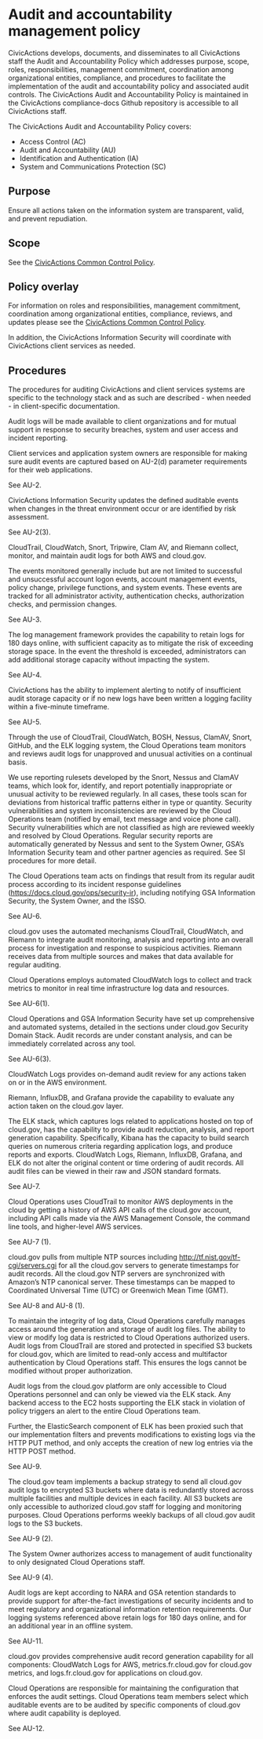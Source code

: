 # Audit and accountability management policy

CivicActions develops, documents, and disseminates to all CivicActions staff the Audit and
Accountability Policy which addresses purpose, scope, roles, responsibilities, management
commitment, coordination among organizational entities, compliance, and procedures to
facilitate the implementation of the audit and accountability policy and associated audit
controls.  The CivicActions Audit and Accountability Policy is maintained in the
CivicActions compliance-docs Github repository is accessible to all CivicActions staff.

The CivicActions Audit and Accountability Policy covers:

* Access Control (AC)
* Audit and Accountability (AU)
* Identification and Authentication (IA)
* System and Communications Protection (SC)

## Purpose

Ensure all actions taken on the information system are transparent, valid, and prevent repudiation. 

## Scope

See the [CivicActions Common Control Policy](CivicActions-Common-Control-Policy.md).

## Policy overlay

For information on roles and responsibilities, management commitment, coordination among
organizational entities, compliance, reviews, and updates please see the
[CivicActions Common Control Policy](CivicActions-Common-Control-Policy.md).

In addition, the CivicActions Information Security will coordinate with CivicActions
client services as needed.

## Procedures

The procedures for auditing CivicActions and client services systems are specific to the
technology stack and as such are described - when needed - in client-specific
documentation.

Audit logs will be made available to client organizations and for mutual support in
response to security breaches, system and user access and incident reporting.

Client services and application system owners are responsible for making sure audit events
are captured based on AU-2(d) parameter requirements for their web applications.

See AU-2.

CivicActions Information Security updates the defined auditable events when changes in the
threat environment occur or are identified by risk assessment.

See AU-2(3).

CloudTrail, CloudWatch, Snort, Tripwire, Clam AV, and Riemann collect, monitor, and maintain audit logs for both AWS and cloud.gov.

The events monitored generally include but are not limited to successful and unsuccessful account logon events, account management events, policy change, privilege functions, and system events. These events are tracked for all administrator activity, authentication checks, authorization checks, and permission changes. 

See AU-3.

The log management framework provides the capability to retain logs for 180 days online, with sufficient capacity as to mitigate the risk of exceeding storage space. In the event the threshold is exceeded, administrators can add additional storage capacity without impacting the system.

See AU-4.

CivicActions has the ability to implement alerting to notify of insufficient audit storage capacity or if no new logs have been written a logging facility within a five-minute timeframe.

See AU-5.

Through the use of CloudTrail, CloudWatch, BOSH, Nessus, ClamAV, Snort, GitHub, and the ELK logging system, the Cloud Operations team monitors and reviews audit logs for unapproved and unusual activities on a continual basis.

We use reporting rulesets developed by the Snort, Nessus and ClamAV teams, which look for, identify, and report potentially inappropriate or unusual activity to be reviewed regularly. In all cases, these tools scan for deviations from historical traffic patterns either in type or quantity.
Security vulnerabilities and system inconsistencies are reviewed by the Cloud Operations team (notified by email, text message and voice phone call).  Security vulnerabilities which are not classified as high are reviewed weekly and resolved by Cloud Operations. Regular security reports are automatically generated by Nessus and sent to the System Owner, GSA’s Information Security team and other partner agencies as required. 
See SI procedures for more detail.

The Cloud Operations team acts on findings that result from its regular audit process according to its incident response guidelines (https://docs.cloud.gov/ops/security-ir), including notifying GSA Information Security, the System Owner, and the ISSO.

See AU-6.

cloud.gov uses the automated mechanisms CloudTrail, CloudWatch, and Riemann to integrate audit monitoring, analysis and reporting into an overall process for investigation and response to suspicious activities. Riemann receives data from multiple sources and makes that data available for regular auditing.

Cloud Operations employs automated CloudWatch logs to collect and track metrics to monitor in real time infrastructure log data and resources. 

See AU-6(1).

Cloud Operations and GSA Information Security have set up comprehensive and automated systems, detailed in the sections under cloud.gov Security Domain Stack. Audit records are under constant analysis, and can be immediately correlated across any tool.

See AU-6(3).

CloudWatch Logs provides on-demand audit review for any actions taken on or in the AWS environment. 

Riemann, InfluxDB, and Grafana provide the capability to evaluate any action taken on the cloud.gov layer. 

The ELK stack, which captures logs related to applications hosted on top of cloud.gov, has the capability to provide audit reduction, analysis, and report generation capability. Specifically, Kibana has the capacity to build search queries on numerous criteria regarding application logs, and produce reports and exports.
CloudWatch Logs, Riemann, InfluxDB, Grafana, and ELK do not alter the original content or time ordering of audit records. All audit files can be viewed in their raw and JSON standard formats.

See AU-7.

Cloud Operations uses CloudTrail to monitor AWS deployments in the cloud by getting a history of AWS API calls of the cloud.gov account, including API calls made via the AWS Management Console, the command line tools, and higher-level AWS services.

See AU-7 (1).

cloud.gov pulls from multiple NTP sources including http://tf.nist.gov/tf-cgi/servers.cgi for all the cloud.gov servers to generate timestamps for audit records. All the cloud.gov NTP servers are synchronized with Amazon’s NTP canonical server.  These timestamps can be mapped to Coordinated Universal Time (UTC) or Greenwich Mean Time (GMT).

See AU-8 and AU-8 (1).

To maintain the integrity of log data, Cloud Operations carefully manages access around the generation and storage of audit log files. The ability to view or modify log data is restricted to Cloud Operations authorized users. Audit logs from CloudTrail are stored and protected in specified S3 buckets for cloud.gov, which are limited to read-only access and multifactor authentication by Cloud Operations staff.  This ensures the logs cannot be modified without proper authorization. 

Audit logs from the cloud.gov platform are only accessible to Cloud Operations personnel and can only be viewed via the ELK stack. Any backend access to the EC2 hosts supporting the ELK stack in violation of policy triggers an alert to the entire Cloud Operations team.

Further, the ElasticSearch component of ELK has been proxied such that our implementation filters and prevents modifications to existing logs via the HTTP PUT method, and only accepts the creation of new log entries via the HTTP POST method.

See AU-9.

The cloud.gov team implements a backup strategy to send all cloud.gov audit logs to encrypted S3 buckets where data is redundantly stored across multiple facilities and multiple devices in each facility. All S3 buckets are only accessible to authorized cloud.gov staff for logging and monitoring purposes. Cloud Operations performs weekly backups of all cloud.gov audit logs to the S3 buckets.

See AU-9 (2).

The System Owner authorizes access to management of audit functionality to only designated Cloud Operations staff.

See AU-9 (4).

Audit logs are kept according to NARA and GSA retention standards to provide support for after-the-fact investigations of security incidents and to meet regulatory and organizational information retention requirements. Our logging systems referenced above retain logs for 180 days online, and for an additional year in an offline system.

See AU-11.

cloud.gov provides comprehensive audit record generation capability for all components: CloudWatch Logs for AWS, metrics.fr.cloud.gov for cloud.gov metrics, and logs.fr.cloud.gov for applications on cloud.gov. 

Cloud Operations are responsible for maintaining the configuration that enforces the audit settings. 
Cloud Operations team members select which auditable events are to be audited by specific components of cloud.gov where audit capability is deployed.

See AU-12.
